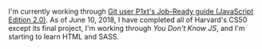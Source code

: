 I'm currently working through [Git user P1xt's Job-Ready guide (JavaScript Edition 2.0)](https://github.com/P1xt/p1xt-guides/blob/master/job-ready-javascript-edition-2.0.md).
As of June 10, 2018, I have completed all of Harvard's CS50 except its final project, I'm working through *You Don't Know JS*, and I'm starting to learn HTML and SASS.
